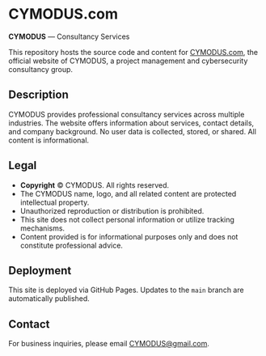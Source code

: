 # CYMODUS.com

**CYMODUS** — Consultancy Services

This repository hosts the source code and content for [CYMODUS.com](https://cymodus.com), the official website of CYMODUS, a project management and cybersecurity consultancy group.

## Description

CYMODUS provides professional consultancy services across multiple industries. The website offers information about services, contact details, and company background. No user data is collected, stored, or shared. All content is informational.

## Legal

- **Copyright** © CYMODUS. All rights reserved.
- The CYMODUS name, logo, and all related content are protected intellectual property.
- Unauthorized reproduction or distribution is prohibited.
- This site does not collect personal information or utilize tracking mechanisms.
- Content provided is for informational purposes only and does not constitute professional advice.

## Deployment

This site is deployed via GitHub Pages. Updates to the `main` branch are automatically published.

## Contact

For business inquiries, please email CYMODUS@gmail.com.
